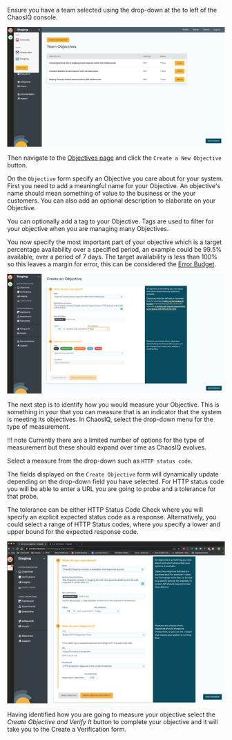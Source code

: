 Ensure you have a team selected using the drop-down at the to left of the ChaosIQ console.

![Select Team][selectTeam]

[selectTeam]: ./images/select-team.png

Then navigate to the [Objectives page](https://console.chaosiq.io/ChaosIQ/Staging/objectives) and click the `Create a New Objective` button.

 On the `Objective` form specify an Objective you care about for your system. First you need to add a meaningful name for your Objective. An objective's name should mean something of value to the business or the your customers. You can also add an optional description to elaborate on your Objective.

 You can optionally add a tag to your Objective. Tags are used to filter for your objective when you are managing many Objectives.

You now specify the most important part of your objective which is a target percentage availability over a specified period, an example could be 99.5% available, over a period of 7 days. The target availability is less than 100% so this leaves a margin for error, this can be considered the [Error Budget]().

![Create Objective][createObjective]

[createObjective]: ./images/create-objective.png

The next step is to identify how you would measure your Objective. This is something in your that you can measure that is an indicator that the system is meeting its objectives. In ChaosIQ, select the drop-down menu for the type of measurement.

!!! note
    Currently there are a limited number of options for the type of measurement but these should expand over time as ChaosIQ evolves.

Select a measure from the drop-down such as `HTTP status code`.

The fields displayed on the `Create Objective` form will dynamically update depending on the drop-down field you have selected. For HTTP status code you will be able to enter a URL you are going to probe and a tolerance for that probe.

The tolerance can be either HTTP Status Code Check where you will specify an explicit expected status code as a response. Alternatively, you could select a range of HTTP Status codes, where you specify a lower and upper bound for the expected response code.

![Objective with Measure][ObjectiveMeasure]

[ObjectiveMeasure]: ./images/objective-with-measure.png

Having identified how you are going to measure your objective select the *Create Objective and Verify It* button to complete your objective and it will take you to the Create a Verification form.
